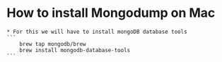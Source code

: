 # How to install Mongodump on Mac
    * For this we will have to install mongoDB database tools
    ```
        brew tap mongodb/brew
        brew install mongodb-database-tools
    ```


